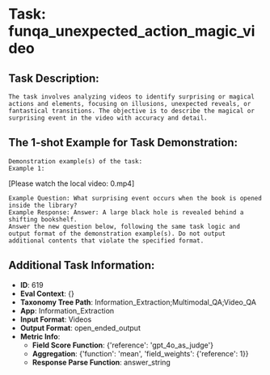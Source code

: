 # Task: funqa_unexpected_action_magic_video

## Task Description:

```
The task involves analyzing videos to identify surprising or magical actions and elements, focusing on illusions, unexpected reveals, or fantastical transitions. The objective is to describe the magical or surprising event in the video with accuracy and detail.
```

## The 1-shot Example for Task Demonstration:

```
Demonstration example(s) of the task:
Example 1:
```

[Please watch the local video: 0.mp4]

```
Example Question: What surprising event occurs when the book is opened inside the library?
Example Response: Answer: A large black hole is revealed behind a shifting bookshelf.
Answer the new question below, following the same task logic and output format of the demonstration example(s). Do not output additional contents that violate the specified format.
```

## Additional Task Information:

- **ID**: 619
- **Eval Context**: {}
- **Taxonomy Tree Path**: Information_Extraction;Multimodal_QA;Video_QA
- **App**: Information_Extraction
- **Input Format**: Videos
- **Output Format**: open_ended_output
- **Metric Info**:
  - **Field Score Function**: {'reference': 'gpt_4o_as_judge'}
  - **Aggregation**: {'function': 'mean', 'field_weights': {'reference': 1}}
  - **Response Parse Function**: answer_string

